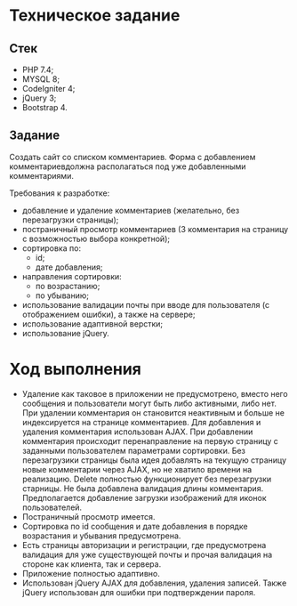 # Техническое задание

## Стек

- PHP 7.4;
- MYSQL 8;
- CodeIgniter 4;
- jQuery 3;
- Bootstrap 4.

## Задание

Создать сайт со списком комментариев.
Форма с добавлением комментариевдолжна располагаться под уже добавленными комментариями.

Требования к разработке:

-   добавление и удаление комментариев (желательно, без перезагрузки страницы);
-   постраничный просмотр комментариев (3 комментария на страницу c возможностью выбора конкретной);
-   сортировка по:
    -   id;
    -   дате добавления;
-   направления сортировки:
    -   по возрастанию;
    -   по убыванию;
-   использование валидации почты при вводе для пользователя (с отображением ошибки), а также на сервере;
-   использование адаптивной верстки;
-   использование jQuery.

# Ход выполнения

- Удаление как таковое в приложении не предусмотрено, вместо него сообщения и пользователи могут быть либо активными, либо нет. При удалении комментария он становится неактивным и больше не индексируется на странице комментариев.
  Для добавления и удаления комментария использован AJAX. При добавлении комментария происходит перенаправление на первую страницу с заданными пользователем параметрами сортировки. Без перезагрузики страницы была идея добавлять на текущую страницу новые комментарии через AJAX, но не хватило времени на реализацию. Delete полностью функционирует без перезагрузки старницы.
  Не была добавлена валидация длины комментария.
  Предполагается добавление загрузки изображений для иконок пользователей.
- Постраничный просмотр имеется.
- Сортировка по id сообщения и дате добавления в порядке возрастания и убывания предусмотрена.
- Есть страницы авторизации и регистрации, где предусмотрена валидация для уже существующей почты и прочая валидация на стороне как клиента, так и сервера.
- Приложение полностью адаптивно.
- Использован jQuery AJAX для добавления, удаления записей. Также jQuery использован для ошибки при подтверждении пароля.